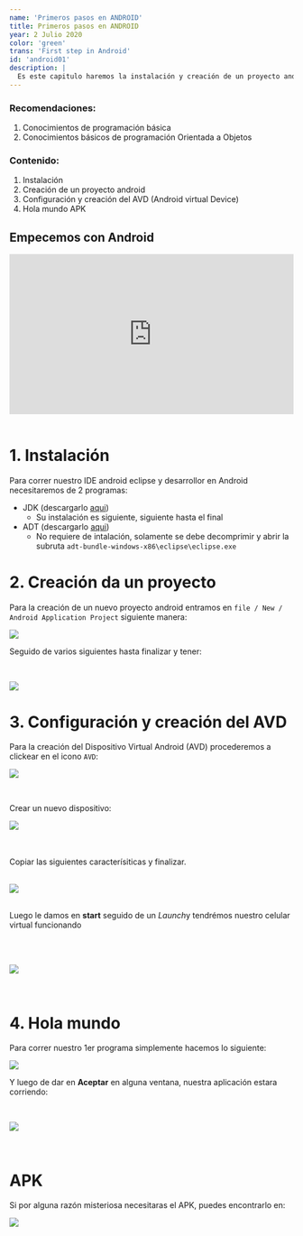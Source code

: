 ```yaml
---
name: 'Primeros pasos en ANDROID'
title: Primeros pasos en ANDROID
year: 2 Julio 2020
color: 'green'
trans: 'First step in Android'
id: 'android01'
description: |
  Es este capitulo haremos la instalación y creación de un proyecto android básico
---
```


### Recomendaciones:
1. Conocimientos de programación básica
2. Conocimientos básicos de programación Orientada a Objetos

### Contenido:
1. Instalación
2. Creación de un proyecto android
3. Configuración  y creación del AVD (Android virtual Device)
4. Hola mundo APK

## Empecemos con Android

<div style="position: relative;
    padding-bottom: 56.25%;
    height: 0;
    overflow: hidden;">

<iframe width="560" height="315" style="position: absolute;
    top:0;
    left: 0;
    width: 100%;
    height: 100%;" src="https://www.youtube.com/embed/eQy7raP_-Mk" frameborder="0" allow="accelerometer; autoplay; encrypted-media; gyroscope; picture-in-picture" allowfullscreen></iframe>
</div>

<br>

# 1. Instalación
Para correr nuestro IDE android eclipse y desarrollor en Android necesitaremos de 2 programas:
- JDK (descargarlo [aqui](https://mega.nz/file/sYMClaaZ#0tQ6VxvHXeHHhjchZVDWrmj5k2D8QcwLyyAGbmMHaI4))
	- Su instalación es siguiente, siguiente hasta el final
- ADT (descargarlo [aqui](https://mega.nz/file/9Y9SGKZb#j6rzDj7jrGHEC289vdaDPj4bR3ro90Xo91IZ-prLsvA))
	- No requiere de intalación, solamente se debe decomprimir y abrir la subruta `adt-bundle-windows-x86\eclipse\eclipse.exe`

# 2. Creación da un proyecto
Para la creación de un nuevo proyecto android entramos en `file / New / Android Application Project` siguiente manera:

![](https://github.com/doneber/POO/blob/master/Resources/android/clase01/newProject/crearProyecto0.png?raw=true)
<br>


Seguido de varios siguientes hasta finalizar y tener:

<br>

![](https://github.com/doneber/POO/blob/master/Resources/android/clase01/newProject/crearProyecto6.JPG?raw=true)
<br>


# 3. Configuración  y creación del AVD

Para la creación del Dispositivo Virtual Android (AVD) procederemos a clickear en el icono `AVD`:

![](https://github.com/doneber/POO/blob/master/Resources/android/clase01/avd/avd0.jpg?raw=true)

<br>

Crear un nuevo dispositivo:

![](https://github.com/doneber/POO/blob/master/Resources/android/clase01/avd/avd1.jpg?raw=true)


<br>
<br>
Copiar las siguientes caracterísiticas y finalizar.
<br>
<br>



![](https://github.com/doneber/POO/blob/master/Resources/android/clase01/avd/avd2.jpg?raw=true)
<br>
<br>


Luego le damos en **start** seguido de un *Launch*y tendrémos nuestro celular virtual funcionando


<br>
<br>

![](https://github.com/doneber/POO/blob/master/Resources/android/clase01/avd/avd7.jpg?raw=true)

<br>

# 4. Hola mundo
Para correr nuestro 1er programa simplemente hacemos lo siguiente:

![](https://github.com/doneber/POO/blob/master/Resources/android/clase01/run0.jpg?raw=true)
<br>



Y luego de dar en **Aceptar** en alguna ventana, nuestra aplicación estara corriendo:


<br>


![](https://github.com/doneber/POO/blob/master/Resources/android/clase01/run2.JPG?raw=true)

<br>


# APK

Si por alguna razón misteriosa necesitaras el APK, puedes encontrarlo en:


![](https://github.com/doneber/POO/blob/master/Resources/android/clase01/elAPK.JPG?raw=true)
